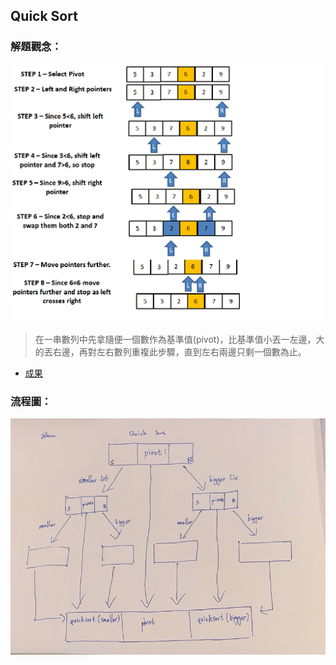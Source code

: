 ## Quick Sort

### 解題觀念：
![](quicksort.png)
>在一串數列中先拿隨便一個數作為基準值(pivot)，比基準值小丟一左邊，大的丟右邊，再對左右數列重複此步驟，直到左右兩邊只剩一個數為止。
* [成果](https://github.com/yulin871030/my-learning-note/blob/master/homework/homework%20%231/Untitled3.ipynb)

### 流程圖：
![](IMG_0757.jpeg)
